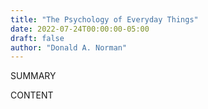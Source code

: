 ```yaml
---
title: "The Psychology of Everyday Things"
date: 2022-07-24T00:00:00-05:00
draft: false
author: "Donald A. Norman"
---
```


SUMMARY

<!--more-->

CONTENT